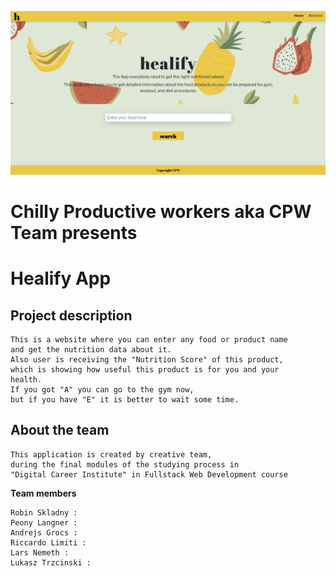 

![image info](/src/assets/images/CPW.png)


# Chilly Productive workers aka CPW Team presents
# Healify App


## Project description

```
This is a website where you can enter any food or product name
and get the nutrition data about it.
Also user is receiving the "Nutrition Score" of this product,
which is showing how useful this product is for you and your
health.
If you got "A" you can go to the gym now,
but if you have "E" it is better to wait some time. 
```



## About the team

```
This application is created by creative team,
during the final modules of the studying process in
"Digital Career Institute" in Fullstack Web Development course

```
**Team members**

```
Robin Skladny :
Peony Langner :
Andrejs Grocs :
Riccardo Limiti :
Lars Nemeth :
Lukasz Trzcinski :


```